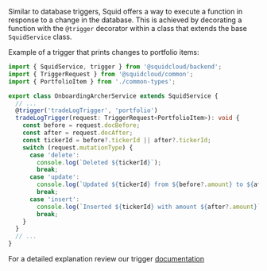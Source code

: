 Similar to database triggers, Squid offers a way to execute a function in response to a change in the database. This is
achieved by decorating a function with the `@trigger` decorator within a class that extends the base `SquidService`
class.

Example of a trigger that prints changes to portfolio items:

```typescript
import { SquidService, trigger } from '@squidcloud/backend';
import { TriggerRequest } from '@squidcloud/common';
import { PortfolioItem } from './common-types';

export class OnboardingArcherService extends SquidService {
  // ...
  @trigger('tradeLogTrigger', 'portfolio')
  tradeLogTrigger(request: TriggerRequest<PortfolioItem>): void {
    const before = request.docBefore;
    const after = request.docAfter;
    const tickerId = before?.tickerId || after?.tickerId;
    switch (request.mutationType) {
      case 'delete':
        console.log(`Deleted ${tickerId}`);
        break;
      case 'update':
        console.log(`Updated ${tickerId} from ${before?.amount} to ${after?.amount}`);
        break;
      case 'insert':
        console.log(`Inserted ${tickerId} with amount ${after?.amount}`);
        break;
    }
  }
  // ...
}
```

For a detailed explanation review our
trigger [documentation](https://docs.squid.cloud/docs/development-tools/backend/triggers)
